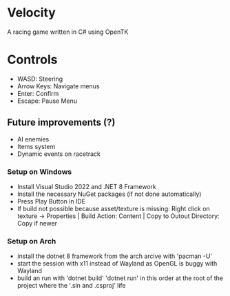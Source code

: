 # Velocity
A racing game written in C# using OpenTK

# Controls
- WASD: Steering
- Arrow Keys: Navigate menus
- Enter: Confirm
- Escape: Pause Menu

## Future improvements (?)
- AI enemies
- Items system
- Dynamic events on racetrack

### Setup on Windows
- Install Visual Studio 2022 and .NET 8 Framework
- Install the necessary NuGet packages (if not done automatically)
- Press Play Button in IDE
- If build not possible because asset/texture is missing: Right click on texture -> Properties | Build Action: Content | Copy to Outout Directory: Copy if newer

### Setup on Arch
- install the dotnet 8 framework from the arch arcive with 'pacman -U'
- start the session with x11 instead of Wayland as OpenGL is buggy with Wayland
- build an run with 'dotnet build' 'dotnet run' in this order at the root of the project where the '.sln and .csproj' life
